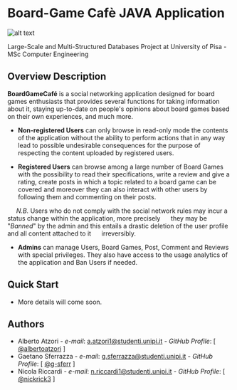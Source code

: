 
# Board-Game Cafè JAVA Application

![alt text]([(https://github.com/g-sferr/BoardGame-Cafe_App/tree/g.sferr/various/images/LogoReadmePresentation.png)](https://github.com/g-sferr/BoardGame-Cafe_App/blob/g.sferr/various/images/LogoReadmePresentation.png))

Large-Scale and Multi-Structured Databases Project at University of Pisa - MSc Computer Engineering

## Overview Description

**BoardGameCafé** is a social networking application designed for board games enthusiasts that provides several functions
for taking information about it, staying up-to-date on people's opinions about board games based on their own experiences,
and much more.

* **Non-registered Users** can only browse in read-only mode the contents of the application without the ability to perform
actions that in any way lead to possible undesirable consequences for the purpose of respecting the content uploaded by registered users.

* **Registered Users** can browse among a large number of Board Games with the possibility to read their specifications,
write a review and give a rating, create posts in which a topic related to a board game can be covered and moreover
they can also interact with other users by following them and commenting on their posts.

&nbsp;&nbsp;&nbsp;&nbsp;&nbsp;*N.B.*
Users who do not comply with the social network rules may incur a status change within the application, more precisely
&nbsp;&nbsp;&nbsp;&nbsp;&nbsp;they may be "*Banned*" by the admin and this entails a drastic deletion of the user profile and
all content attached to it &nbsp;&nbsp;&nbsp;&nbsp;&nbsp;irreversibly.

* **Admins** can manage Users, Board Games, Post, Comment and Reviews with special privileges.
They also have access to the usage analytics of the application and Ban Users if needed.

## Quick Start

 - More details will come soon.

## Authors

* Alberto Atzori - *e-mail*: a.atzori1@studenti.unipi.it - *GitHub Profile*: [ [@albertoatzori](https://github.com/albertoatzori) ]
* Gaetano Sferrazza - *e-mail*: g.sferrazza@studenti.unipi.it - *GitHub Profile*: [ [@g-sferr](https://github.com/g-sferr) ]
* Nicola Riccardi - *e-mail*: n.riccardi1@studenti.unipi.it - *GitHub Profile*: [ [@nickrick3](https://github.com/nickrick3) ]
